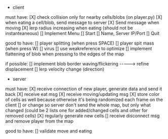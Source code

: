 * client

must have:
[X] check collision only for nearby cells/blobs (on player.py)
[X] when eating a cell/blob, send message to server
[X] Send message when moving
[X] lerp radius increasing when eating (should not be instanteaneous)
[] Implement Menu
    [] Start
    [] Name, Server IP/Port
    [] Quit

good to have:
[] player splitting (when press SPACE)
[] player spit mass (when press W)
[] virus
[] use weakreference to optimize
[] implement flattening of blob when pressing to the edges of the map

if possible:
[] implement blob border waving/flickering -----> refine displacement
[] lerp velocity change (direction)

* server

must have:
[X] receive connection of new player, generate data and send it back
[X] receive eat msg
[X] receive moving/updating msg
[X] store color of cells as well because otherwise it's being randomized each frame on the client
    [] or change so server don't send the whole map, but only what changed (could be 2 lists one for added/changed cells and other for removed cells)
[X] regularly generate new cells
[] receive disconnect msg and remove player from the map

good to have:
[] validate move and eating